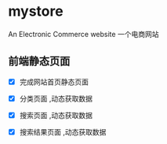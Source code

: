 
# mystore
An Electronic Commerce website
一个电商网站
## 前端静态页面
- [x] 完成网站首页静态页面
- [x] 分类页面 ,动态获取数据
- [x] 搜索页面 ,动态获取数据
- [x] 搜索结果页面 ,动态获取数据

